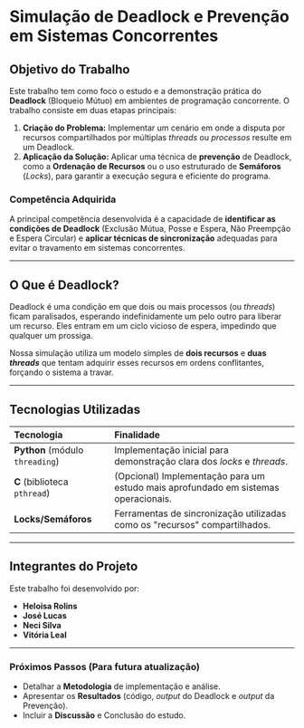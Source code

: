 # Simulação de Deadlock e Prevenção em Sistemas Concorrentes

## Objetivo do Trabalho

Este trabalho tem como foco o estudo e a demonstração prática do **Deadlock** (Bloqueio Mútuo) em ambientes de programação concorrente. O trabalho consiste em duas etapas principais:

1.  **Criação do Problema:** Implementar um cenário em onde a disputa por recursos compartilhados por múltiplas *threads* ou *processos* resulte em um Deadlock.
2.  **Aplicação da Solução:** Aplicar uma técnica de **prevenção** de Deadlock, como a **Ordenação de Recursos** ou o uso estruturado de **Semáforos** (*Locks*), para garantir a execução segura e eficiente do programa.

### Competência Adquirida

A principal competência desenvolvida é a capacidade de **identificar as condições de Deadlock** (Exclusão Mútua, Posse e Espera, Não Preempção e Espera Circular) e **aplicar técnicas de sincronização** adequadas para evitar o travamento em sistemas concorrentes.

---

## O Que é Deadlock?

Deadlock é uma condição em que dois ou mais processos (ou *threads*) ficam paralisados, esperando indefinidamente um pelo outro para liberar um recurso. Eles entram em um ciclo vicioso de espera, impedindo que qualquer um prossiga.

Nossa simulação utiliza um modelo simples de **dois recursos** e **duas *threads*** que tentam adquirir esses recursos em ordens conflitantes, forçando o sistema a travar.

---

## Tecnologias Utilizadas

| Tecnologia | Finalidade |
| :--- | :--- |
| **Python** (módulo `threading`) | Implementação inicial para demonstração clara dos *locks* e *threads*. |
| **C** (biblioteca `pthread`) | (Opcional) Implementação para um estudo mais aprofundado em sistemas operacionais. |
| **Locks/Semáforos** | Ferramentas de sincronização utilizadas como os "recursos" compartilhados. |

---

## Integrantes do Projeto

Este trabalho foi desenvolvido por:

* **Heloisa Rolins**
* **José Lucas**
* **Neci Silva**
* **Vitória Leal**

---

### Próximos Passos (Para futura atualização)

* Detalhar a **Metodologia** de implementação e análise.
* Apresentar os **Resultados** (código, *output* do Deadlock e *output* da Prevenção).
* Incluir a **Discussão** e Conclusão do estudo.
